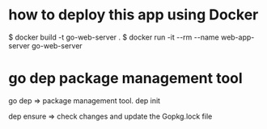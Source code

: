 # how to deploy this app using Docker

$ docker build -t go-web-server .
$ docker run -it --rm --name web-app-server go-web-server

# go dep package management tool
go dep => package management tool. dep init 

dep ensure => check changes and update the Gopkg.lock file